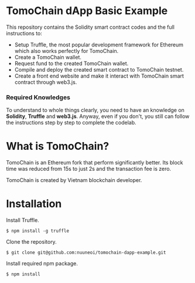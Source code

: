 # TomoChain dApp Basic Example

This repository contains the Solidity smart contract codes and the full instructions to:

* Setup Truffle, the most popular development framework for Ethereum which also works perfectly for TomoChain.
* Create a TomoChain wallet.
* Request fund to the created TomoChain wallet.
* Compile and deploy the created smart contract to TomoChain testnet.
* Create a front end website and make it interact with TomoChain smart contract through web3.js.

### Required Knowledges

To understand to whole things clearly, you need to have an knowledge on **Solidity**, **Truffle** and **web3.js**. Anyway, even if you don't, you still can follow the instructions step by step to complete the codelab.

# What is TomoChain?

TomoChain is an Ethereum fork that perform significantly better. Its block time was reduced from 15s to just 2s and the transaction fee is zero.

TomoChain is created by Vietnam blockchain developer.

# Installation

Install Truffle.

```$ npm install -g truffle```

Clone the repository.

```$ git clone git@github.com:nuuneoi/tomochain-dapp-example.git```

Install required npm package.

```$ npm install```
